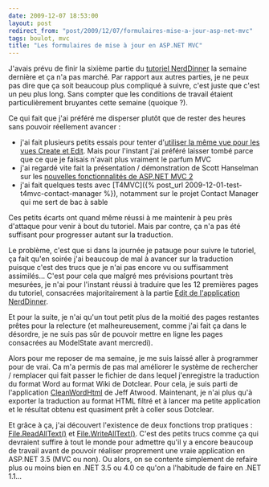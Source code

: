 ```yaml
---
date: 2009-12-07 18:53:00
layout: post
redirect_from: "post/2009/12/07/formulaires-mise-a-jour-asp-net-mvc"
tags: boulot, mvc
title: "Les formulaires de mise à jour en ASP.NET MVC"
---
```


J'avais prévu de finir la sixième partie du [tutoriel NerdDinner](http://tinyurl.com/NerdDinnerFR) la
semaine dernière et ça n'a pas marché. Par rapport aux autres parties, je ne
peux pas dire que ça soit beaucoup plus compliqué à suivre, c'est juste que
c'est un peu plus long. Sans compter que les conditions de travail étaient
particulièrement bruyantes cette semaine (quoique ?).

Ce qui fait que j'ai préféré me disperser plutôt que de rester des heures
sans pouvoir réellement avancer :

* j'ai fait plusieurs petits essais pour tenter d'[utiliser la même
vue pour les vues Create et Edit](http://stackoverflow.com/questions/399914/asp-net-mvc-using-the-same-form-to-both-create-and-edit "ASP.NET MVC - using the same form to both create and edit"). Mais pour l'instant j'ai préféré laisser
tombé parce que ce que je faisais n'avait plus vraiment le parfum MVC
* j'ai regardé vite fait la présentation / démonstration de Scott Hanselman
sur les [nouvelles fonctionnalités de ASP.NET MVC 2](http://www.hanselman.com/blog/PDC09ASPNETMVC2NinjasStillOnFireBlackBeltTips.aspx)
* j'ai fait quelques tests avec [T4MVC]({% post_url 2009-12-01-test-t4mvc-contact-manager %}), notamment sur le projet Contact Manager qui me sert de
bac à sable

Ces petits écarts ont quand même réussi à me maintenir à peu près d'attaque
pour venir à bout du tutoriel. Mais par contre, ça n'a pas été suffisant pour
progresser autant sur la traduction.

Le problème, c'est que si dans la journée je patauge pour suivre le
tutoriel, ça fait qu'en soirée j'ai beaucoup de mal à avancer sur la traduction
puisque c'est des trucs que je n'ai pas encore vu ou suffisamment assimilés...
C'est pour cela que malgré mes prévisions pourtant très mesurées, je n'ai pour
l'instant réussi à traduire que les 12 premières pages du tutoriel, consacrées
majoritairement à la partie [Edit
de l'application NerdDinner](/nerddinner/formulaires-crud/).

Et pour la suite, je n'ai qu'un tout petit plus de la moitié des pages
restantes prêtes pour la relecture (et malheureusement, comme j'ai fait ça dans
le désordre, je ne suis pas sûr de pouvoir mettre en ligne les pages consacrées
au ModelState avant mercredi).

Alors pour me reposer de ma semaine, je me suis laissé aller à programmer
pour de vrai. Ca m'a permis de pas mal améliorer le système de rechercher /
remplacer qui fait passer le fichier de dans lequel j'enregistre la traduction
du format Word au format Wiki de Dotclear. Pour cela, je suis parti de
l'application [CleanWordHtml](http://www.codinghorror.com/blog/archives/000485.html) de
Jeff Atwood. Maintenant, je n'ai plus qu'à exporter la traduction au format
HTML filtré et à lancer ma petite application et le résultat obtenu est
quasiment prêt à coller sous Dotclear.

Et grâce à ça, j'ai découvert l'existence de deux fonctions trop
pratiques : [File.ReadAllText()](http://msdn.microsoft.com/en-us/library/system.io.file.readalltext.aspx) et [File.WriteAllText()](http://msdn.microsoft.com/en-us/library/system.io.file.writealltext.aspx). C'est des petits trucs comme ça qui
devraient suffire à tout le monde pour admettre qu'il y a encore beaucoup de
travail avant de pouvoir réaliser proprement une vraie application en ASP.NET
3.5 (MVC ou non). Ou alors, on se contente simplement de refaire plus ou moins
bien en .NET 3.5 ou 4.0 ce qu'on a l'habitude de faire en .NET 1.1...
